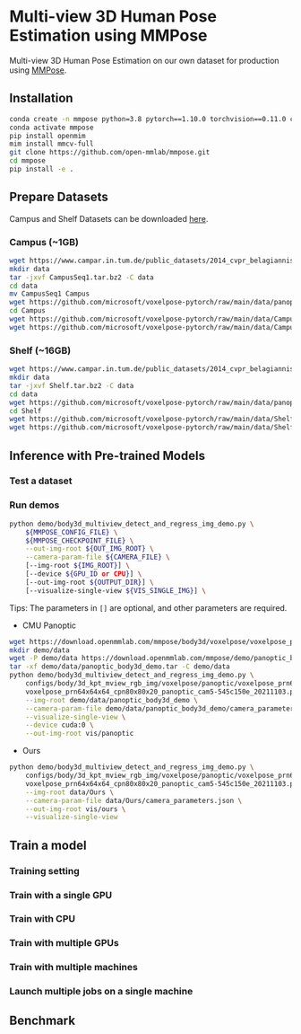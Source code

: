 # Multi-view 3D Human Pose Estimation using MMPose

Multi-view 3D Human Pose Estimation on our own dataset for production using [MMPose](https://github.com/open-mmlab/mmpose).

## Installation

```bash
conda create -n mmpose python=3.8 pytorch==1.10.0 torchvision==0.11.0 cudatoolkit=11.3 -c pytorch -c conda-forge -y
conda activate mmpose
pip install openmim
mim install mmcv-full
git clone https://github.com/open-mmlab/mmpose.git
cd mmpose
pip install -e .
```

## Prepare Datasets

Campus and Shelf Datasets can be downloaded [here](https://campar.in.tum.de/Chair/MultiHumanPose).

### Campus (~1GB)

```bash
wget https://www.campar.in.tum.de/public_datasets/2014_cvpr_belagiannis/CampusSeq1.tar.bz2
mkdir data
tar -jxvf CampusSeq1.tar.bz2 -C data
cd data
mv CampusSeq1 Campus
wget https://github.com/microsoft/voxelpose-pytorch/raw/main/data/panoptic_training_pose.pkl
cd Campus
wget https://github.com/microsoft/voxelpose-pytorch/raw/main/data/CampusSeq1/calibration_campus.json
wget https://github.com/microsoft/voxelpose-pytorch/raw/main/data/CampusSeq1/pred_campus_maskrcnn_hrnet_coco.pkl
```

### Shelf (~16GB)

```bash
wget https://www.campar.in.tum.de/public_datasets/2014_cvpr_belagiannis/Shelf.tar.bz2
mkdir data
tar -jxvf Shelf.tar.bz2 -C data
cd data
wget https://github.com/microsoft/voxelpose-pytorch/raw/main/data/panoptic_training_pose.pkl
cd Shelf
wget https://github.com/microsoft/voxelpose-pytorch/raw/main/data/Shelf/calibration_shelf.json
wget https://github.com/microsoft/voxelpose-pytorch/raw/main/data/Shelf/pred_shelf_maskrcnn_hrnet_coco.pkl
```

## Inference with Pre-trained Models

### Test a dataset

### Run demos

```bash
python demo/body3d_multiview_detect_and_regress_img_demo.py \
    ${MMPOSE_CONFIG_FILE} \
    ${MMPOSE_CHECKPOINT_FILE} \
    --out-img-root ${OUT_IMG_ROOT} \
    --camera-param-file ${CAMERA_FILE} \
    [--img-root ${IMG_ROOT}] \
    [--device ${GPU_ID or CPU}] \
    [--out-img-root ${OUTPUT_DIR}] \
    [--visualize-single-view ${VIS_SINGLE_IMG}] \
```

Tips: The parameters in `[]` are optional, and other parameters are required.

- CMU Panoptic

```bash
wget https://download.openmmlab.com/mmpose/body3d/voxelpose/voxelpose_prn64x64x64_cpn80x80x20_panoptic_cam5-545c150e_20211103.pth
mkdir demo/data
wget -P demo/data https://download.openmmlab.com/mmpose/demo/panoptic_body3d_demo.tar
tar -xf demo/data/panoptic_body3d_demo.tar -C demo/data
python demo/body3d_multiview_detect_and_regress_img_demo.py \
    configs/body/3d_kpt_mview_rgb_img/voxelpose/panoptic/voxelpose_prn64x64x64_cpn80x80x20_panoptic_cam5.py \
    voxelpose_prn64x64x64_cpn80x80x20_panoptic_cam5-545c150e_20211103.pth \
    --img-root demo/data/panoptic_body3d_demo \
    --camera-param-file demo/data/panoptic_body3d_demo/camera_parameters.json \
    --visualize-single-view \
    --device cuda:0 \
    --out-img-root vis/panoptic
```

- Ours

```bash
python demo/body3d_multiview_detect_and_regress_img_demo.py \
    configs/body/3d_kpt_mview_rgb_img/voxelpose/panoptic/voxelpose_prn64x64x64_cpn80x80x20_panoptic_cam5.py \
    voxelpose_prn64x64x64_cpn80x80x20_panoptic_cam5-545c150e_20211103.pth \
    --img-root data/Ours \
    --camera-param-file data/Ours/camera_parameters.json \
    --out-img-root vis/ours \
    --visualize-single-view
```

## Train a model

### Training setting

### Train with a single GPU

### Train with CPU

### Train with multiple GPUs

### Train with multiple machines

### Launch multiple jobs on a single machine

## Benchmark
